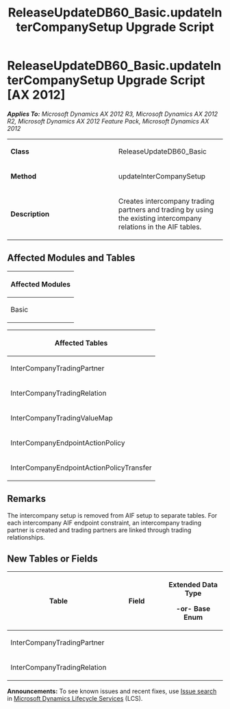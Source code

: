 ﻿---
title: ReleaseUpdateDB60_Basic.updateInterCompanySetup Upgrade Script
TOCTitle: ReleaseUpdateDB60_Basic.updateInterCompanySetup Upgrade Script
ms:assetid: d4d54e4b-8f12-3d89-2db0-87114ec8bf94
ms:mtpsurl: https://msdn.microsoft.com/en-us/library/JJ687008(v=AX.60)
ms:contentKeyID: 49711456
ms.date: 05/18/2015
mtps_version: v=AX.60
---

# ReleaseUpdateDB60\_Basic.updateInterCompanySetup Upgrade Script [AX 2012]


_**Applies To:** Microsoft Dynamics AX 2012 R3, Microsoft Dynamics AX 2012 R2, Microsoft Dynamics AX 2012 Feature Pack, Microsoft Dynamics AX 2012_

<table>
<colgroup>
<col style="width: 50%" />
<col style="width: 50%" />
</colgroup>
<tbody>
<tr class="odd">
<td><p><strong>Class</strong></p></td>
<td><p>ReleaseUpdateDB60_Basic</p></td>
</tr>
<tr class="even">
<td><p><strong>Method</strong></p></td>
<td><p>updateInterCompanySetup</p></td>
</tr>
<tr class="odd">
<td><p><strong>Description</strong></p></td>
<td><p>Creates intercompany trading partners and trading by using the existing intercompany relations in the AIF tables.</p></td>
</tr>
</tbody>
</table>


## Affected Modules and Tables

<table>
<colgroup>
<col style="width: 100%" />
</colgroup>
<thead>
<tr class="header">
<th><p>Affected Modules</p></th>
</tr>
</thead>
<tbody>
<tr class="odd">
<td><p>Basic</p></td>
</tr>
</tbody>
</table>


<table>
<colgroup>
<col style="width: 100%" />
</colgroup>
<thead>
<tr class="header">
<th><p>Affected Tables</p></th>
</tr>
</thead>
<tbody>
<tr class="odd">
<td><p>InterCompanyTradingPartner</p></td>
</tr>
<tr class="even">
<td><p>InterCompanyTradingRelation</p></td>
</tr>
<tr class="odd">
<td><p>InterCompanyTradingValueMap</p></td>
</tr>
<tr class="even">
<td><p>InterCompanyEndpointActionPolicy</p></td>
</tr>
<tr class="odd">
<td><p>InterCompanyEndpointActionPolicyTransfer</p></td>
</tr>
</tbody>
</table>


## Remarks

The intercompany setup is removed from AIF setup to separate tables. For each intercompany AIF endpoint constraint, an intercompany trading partner is created and trading partners are linked through trading relationships.

## New Tables or Fields

<table>
<colgroup>
<col style="width: 33%" />
<col style="width: 33%" />
<col style="width: 33%" />
</colgroup>
<thead>
<tr class="header">
<th><p>Table</p></th>
<th><p>Field</p></th>
<th><p>Extended Data Type</p>
<p>-or- Base Enum</p></th>
</tr>
</thead>
<tbody>
<tr class="odd">
<td><p>InterCompanyTradingPartner</p></td>
<td><p></p></td>
<td><p></p></td>
</tr>
<tr class="even">
<td><p>InterCompanyTradingRelation</p></td>
<td><p></p></td>
<td><p></p></td>
</tr>
</tbody>
</table>

  
**Announcements:** To see known issues and recent fixes, use [Issue search](http://go.microsoft.com/fwlink/?linkid=389258) in [Microsoft Dynamics Lifecycle Services](http://go.microsoft.com/fwlink/?linkid=306505) (LCS).

